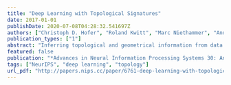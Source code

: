 ```yaml
---
title: "Deep Learning with Topological Signatures"
date: 2017-01-01
publishDate: 2020-07-08T04:28:32.541697Z
authors: ["Christoph D. Hofer", "Roland Kwitt", "Marc Niethammer", "Andreas Uhl"]
publication_types: ["1"]
abstract: "Inferring topological and geometrical information from data can offer an alternative perspective in machine learning problems. Methods from topological data analysis, eg, persistent homology, enable us to obtain such information, typically in the form of summary representations of topological features. However, such topological signatures often come with an unusual structure (eg, multisets of intervals) that is highly impractical for most machine learning techniques. While many strategies have been proposed to map these topological signatures into machine learning compatible representations, they suffer from being agnostic to the target learning task. In contrast, we propose a technique that enables us to input topological signatures to deep neural networks and learn a task-optimal representation during training. Our approach is realized as a novel input layer with favorable theoretical properties. Classification experiments on 2D object shapes and social network graphs demonstrate the versatility of the approach and, in case of the latter, we even outperform the state-of-the-art by a large margin."
featured: false
publication: "*Advances in Neural Information Processing Systems 30: Annual Conference on Neural Information Processing Systems 2017, 4-9 December 2017, Long Beach, CA, USA*"
tags: ["NeurIPS", "deep learning", "topology"]
url_pdf: "http://papers.nips.cc/paper/6761-deep-learning-with-topological-signatures"
---
```


